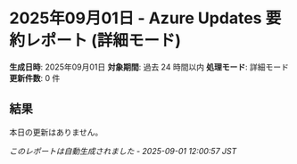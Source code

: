# 2025年09月01日 - Azure Updates 要約レポート (詳細モード)

**生成日時**: 2025年09月01日
**対象期間**: 過去 24 時間以内
**処理モード**: 詳細モード
**更新件数**: 0 件

## 結果

本日の更新はありません。


*このレポートは自動生成されました - 2025-09-01 12:00:57 JST*